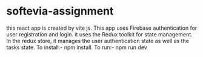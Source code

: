 # softevia-assignment

this react app is created by vite js. This app uses Firebase authentication for user registration and login. it uses the Redux toolkit for state management. In the redux store, it manages the user authentication state as well as the tasks state.
To install:- npm install.
To run:- npm run dev
